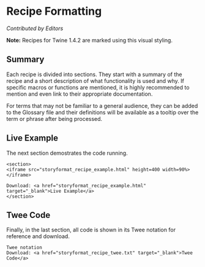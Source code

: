 # Recipe Formatting

*Contributed by Editors*

<div class="information"><strong>Note:</strong> Recipes for Twine 1.4.2 are marked using this visual styling.</div>

## Summary
Each recipe is divided into sections. They start with a summary of the recipe and a short description of what functionality is used and why. If specific macros or functions are mentioned, it is highly recommended to mention and even link to their appropriate documentation.

For terms that may not be familiar to a general audience, they can be added to the Glossary file and their definitions will be available as a tooltip over the term or phrase after being processed.

## Live Example

The next section demostrates the code running.
```
<section>
<iframe src="storyformat_recipe_example.html" height=400 width=90%></iframe>

Download: <a href="storyformat_recipe_example.html" target="_blank">Live Example</a>
</section>
```

## Twee Code

Finally, in the last section, all code is shown in its Twee notation for reference and download.
```
Twee notation
Download: <a href="storyformat_recipe_twee.txt" target="_blank">Twee Code</a>
```
